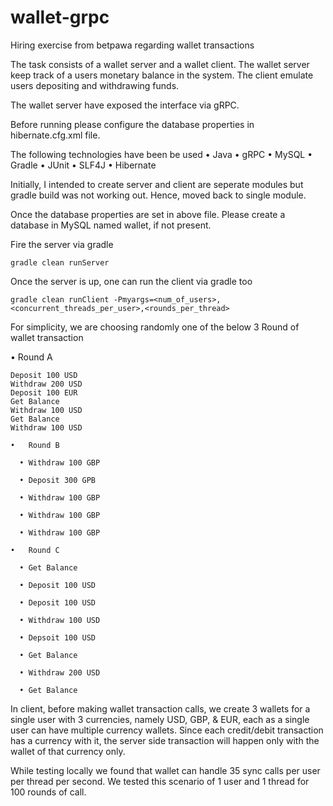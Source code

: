 # wallet-grpc
Hiring exercise from betpawa regarding wallet transactions

The task consists of a wallet server and a wallet client. 
The wallet server keep track of a users monetary balance in the system. 
The client emulate users depositing and withdrawing funds.

The wallet server have exposed the interface via gRPC.

Before running please configure the database properties in hibernate.cfg.xml file.

The following technologies have been be used
•	Java
•	gRPC
•	MySQL
•	Gradle
•	JUnit
•	SLF4J
•	Hibernate

Initially, I intended to create server and client are seperate modules but gradle build was not working out.
Hence, moved back to single module.

Once the database properties are set in above file.
Please create a database in MySQL named wallet, if not present.

Fire the server via gradle
```
gradle clean runServer
```
Once the server is up, one can run the client via gradle too
```
gradle clean runClient -Pmyargs=<num_of_users>,<concurrent_threads_per_user>,<rounds_per_thread>
```

For simplicity, we are choosing randomly one of the below 3 Round of wallet transaction 

•	Round A
```
Deposit 100 USD  
Withdraw 200 USD
Deposit 100 EUR
Get Balance
Withdraw 100 USD
Get Balance  
Withdraw 100 USD
```
```
•	Round B

  •	Withdraw 100 GBP
  
  •	Deposit 300 GPB
  
  •	Withdraw 100 GBP
  
  •	Withdraw 100 GBP
  
  •	Withdraw 100 GBP
```
```
•	Round C

  •	Get Balance
  
  •	Deposit 100 USD
  
  •	Deposit 100 USD
  
  •	Withdraw 100 USD
  
  •	Depsoit 100 USD
  
  •	Get Balance
  
  •	Withdraw 200 USD
  
  •	Get Balance
```


In client, before making wallet transaction calls, we create 3 wallets for a single user with 3 currencies, namely USD, GBP, & EUR, each as a single user can have multiple currency wallets.
Since each credit/debit transaction has a currency with it, the server side transaction will happen only with the wallet of that currency only.

While testing locally we found that wallet can handle 35 sync calls per user per thread per second.
We tested this scenario of 1 user and 1 thread for 100 rounds of call.

